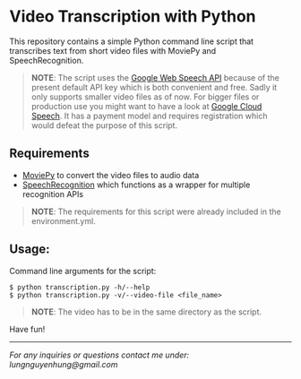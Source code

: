 # Video Transcription with Python

This repository contains a simple Python command line script that transcribes text from short video files with MoviePy and SpeechRecognition.

> **NOTE**: The script uses the [Google Web Speech API](https://wicg.github.io/speech-api) because of the present default API key which is both convenient and free. Sadly it only supports smaller video files as of now. For bigger files or production use you might want to have a look at [Google Cloud Speech](https://cloud.google.com/speech-to-text). It has a payment model and requires registration which would defeat the purpose of this script.

## Requirements

- [MoviePy](https://pypi.org/project/moviepy) to convert the video files to audio data
- [SpeechRecognition](https://pypi.org/project/SpeechRecognition) which functions as a wrapper for multiple recognition APIs

> **NOTE**: The requirements for this script were already included in the environment.yml.

## Usage:

Command line arguments for the script:

```
$ python transcription.py -h/--help
$ python transcription.py -v/--video-file <file_name>
```

> **NOTE**: The video has to be in the same directory as the script.

Have fun!
___

_For any inquiries or questions contact me under: lungnguyenhung@gmail.com_

